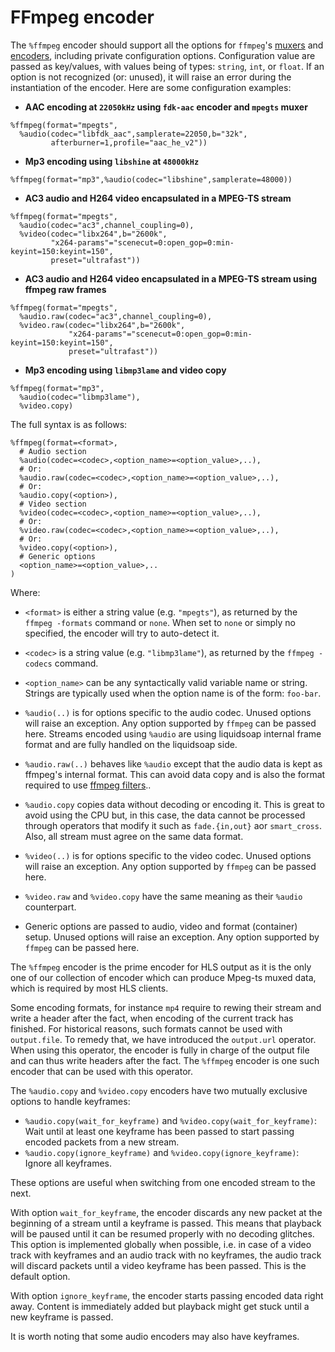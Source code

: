 # FFmpeg encoder

The `%ffmpeg` encoder should support all the options for `ffmpeg`'s [muxers](https://ffmpeg.org/ffmpeg-formats.html#Muxers) and [encoders](https://www.ffmpeg.org/ffmpeg-codecs.html), including private configuration options. Configuration value are passed as key/values, with values being of types: `string`, `int`, or `float`. If an option is not recognized (or: unused), it will raise an error during the instantiation of the encoder. Here are some configuration examples:

- **AAC encoding at `22050kHz` using `fdk-aac` encoder and `mpegts` muxer**

```liquidsoap
%ffmpeg(format="mpegts",
  %audio(codec="libfdk_aac",samplerate=22050,b="32k",
         afterburner=1,profile="aac_he_v2"))
```

- **Mp3 encoding using `libshine` at `48000kHz`**

```liquidsoap
%ffmpeg(format="mp3",%audio(codec="libshine",samplerate=48000))
```

- **AC3 audio and H264 video encapsulated in a MPEG-TS stream**

```liquidsoap
%ffmpeg(format="mpegts",
  %audio(codec="ac3",channel_coupling=0),
  %video(codec="libx264",b="2600k",
         "x264-params"="scenecut=0:open_gop=0:min-keyint=150:keyint=150",
         preset="ultrafast"))
```

- **AC3 audio and H264 video encapsulated in a MPEG-TS stream using ffmpeg raw frames**

```liquidsoap
%ffmpeg(format="mpegts",
  %audio.raw(codec="ac3",channel_coupling=0),
  %video.raw(codec="libx264",b="2600k",
             "x264-params"="scenecut=0:open_gop=0:min-keyint=150:keyint=150",
             preset="ultrafast"))
```

- **Mp3 encoding using `libmp3lame` and video copy**

```liquidsoap
%ffmpeg(format="mp3",
  %audio(codec="libmp3lame"),
  %video.copy)
```

The full syntax is as follows:

```liquidsoap
%ffmpeg(format=<format>,
  # Audio section
  %audio(codec=<codec>,<option_name>=<option_value>,..),
  # Or:
  %audio.raw(codec=<codec>,<option_name>=<option_value>,..),
  # Or:
  %audio.copy(<option>),
  # Video section
  %video(codec=<codec>,<option_name>=<option_value>,..),
  # Or:
  %video.raw(codec=<codec>,<option_name>=<option_value>,..),
  # Or:
  %video.copy(<option>),
  # Generic options
  <option_name>=<option_value>,..
)
```

Where:

- `<format>` is either a string value (e.g. `"mpegts"`), as returned by the `ffmpeg -formats` command or `none`. When set to `none` or simply no specified, the encoder will try to auto-detect it.
- `<codec>` is a string value (e.g. `"libmp3lame"`), as returned by the `ffmpeg -codecs` command.
- `<option_name>` can be any syntactically valid variable name or string. Strings are typically used when the option name is of the form: `foo-bar`.
- `%audio(..)` is for options specific to the audio codec. Unused options will raise an exception. Any option supported by `ffmpeg` can be passed here. Streams encoded using `%audio` are using liquidsoap internal frame format and are fully handled on the liquidsoap side.
- `%audio.raw(..)` behaves like `%audio` except that the audio data is kept as ffmpeg's internal format. This can avoid data copy and is also the format required to use [ffmpeg filters](ffmpeg_filters.html)..
- `%audio.copy` copies data without decoding or encoding it. This is great to avoid using the CPU but, in this case, the data cannot be processed through operators that modify it such as `fade.{in,out}` aor `smart_cross`. Also, all stream must agree on the same data format.
- `%video(..)` is for options specific to the video codec. Unused options will raise an exception. Any option supported by `ffmpeg` can be passed here.
- `%video.raw` and `%video.copy` have the same meaning as their `%audio` counterpart.

- Generic options are passed to audio, video and format (container) setup. Unused options will raise an exception. Any option supported by `ffmpeg` can be passed here.

The `%ffmpeg` encoder is the prime encoder for HLS output as it is the only one of our collection of encoder which can produce Mpeg-ts muxed data, which is required by most HLS clients.

Some encoding formats, for instance `mp4` require to rewing their stream and write a header after the fact, when encoding of the current track has finished. For historical reasons, such formats
cannot be used with `output.file`. To remedy that, we have introduced the `output.url` operator. When using this operator, the encoder is fully in charge of the output file and can thus write headers
after the fact. The `%ffmpeg` encoder is one such encoder that can be used with this operator.

The `%audio.copy` and `%video.copy` encoders have two mutually exclusive options to handle keyframes:

- `%audio.copy(wait_for_keyframe)` and `%video.copy(wait_for_keyframe)`: Wait until at least one keyframe has been passed to start passing encoded packets from a new stream.
- `%audio.copy(ignore_keyframe)` and `%video.copy(ignore_keyframe)`: Ignore all keyframes.

These options are useful when switching from one encoded stream to the next.

With option `wait_for_keyframe`, the encoder discards any new packet at the beginning of a stream until a keyframe is passed. This means that playback will be paused until it can be resumed properly with no decoding glitches. This option is implemented globally when possible, i.e. in case of a video track with keyframes and an audio track with no keyframes, the audio track will discard packets until a video keyframe has been passed. This is the default option.

With option `ignore_keyframe`, the encoder starts passing encoded data right away. Content is immediately added but playback might get stuck until a new keyframe is passed.

It is worth noting that some audio encoders may also have keyframes.
